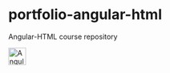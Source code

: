 # portfolio-angular-html
Angular-HTML course repository

<a href="#"><img title="Angular" height="35" src="https://imgur.com/m7AhBRv.png"></a>


